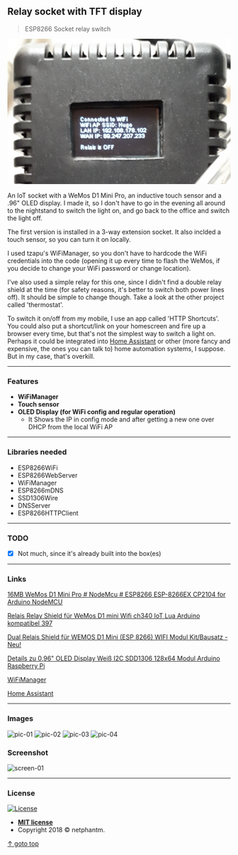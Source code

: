 ## Relay socket with TFT display
> ESP8266 Socket relay switch

![header](pics/header.png)

An IoT socket with a WeMos D1 Mini Pro, an inductive touch sensor and a .96" OLED display. I made it, so I don't have to go in the evening all around to the nightstand to switch the light on, and go back to the office and switch the light off.

The first version is installed in a 3-way extension socket. It also inclded a touch sensor, so you can turn it on locally.

I used tzapu's WiFiManager, so you don't have to hardcode the WiFi credentials into the code (opening it up every time to flash the WeMos, if you decide to change your WiFi password or change location).

I've also used a simple relay for this one, since I didn't find a double relay shield at the time (for safety reasons, it's better to switch both power lines off). It should be simple to change though. Take a look at the other project called 'thermostat'.

To switch it on/off from my mobile, I use an app called 'HTTP Shortcuts'. You could also put a shortcut/link on your homescreen and fire up a browser every time, but that's not the simplest way to switch a light on. Perhaps it could be integrated into [Home Assistant](https://hass.io/) or other (more fancy and expensive, the ones you can talk to) home automation systems, I suppose. But in my case, that's overkill.

---

### Features
- **WiFiManager**
- **Touch sensor**
- **OLED Display (for WiFi config and regular operation)**
    - It Shows the IP in config mode and after getting a new one over DHCP from the local WiFi AP

---

### Libraries needed

- ESP8266WiFi
- ESP8266WebServer
- WiFiManager
- ESP8266mDNS
- SSD1306Wire
- DNSServer
- ESP8266HTTPClient

---

### TODO
- [x] Not much, since it's already built into the box(es)

---

### Links

[16MB WeMos D1 Mini Pro # NodeMcu # ESP8266 ESP-8266EX CP2104 for Arduino NodeMCU](https://www.ebay.de/itm/16MB-WeMos-D1-Mini-Pro-NodeMcu-ESP8266-ESP-8266EX-CP2104-for-Arduino-NodeMCU/272405937539?ssPageName=STRK%3AMEBIDX%3AIT&_trksid=p2057872.m2749.l2649)

[Relais Relay Shield für WeMos D1 mini Wifi ch340 IoT Lua Arduino kompatibel 397](https://www.ebay.de/itm/Relais-Relay-Shield-f%C3%BCr-WeMos-D1-mini-Wifi-ch340-IoT-Lua-Arduino-kompatibel-397/272273602704?ssPageName=STRK%3AMEBIDX%3AIT&_trksid=p2057872.m2749.l2649)

[Dual Relais Shield für WEMOS D1 Mini (ESP 8266) WIFI Modul Kit/Bausatz -Neu!](https://www.ebay.de/itm/Dual-Relais-Shield-fur-WEMOS-D1-Mini-ESP-8266-WIFI-Modul-Kit-Bausatz-Neu/143054227109?_trkparms=aid%3D333200%26algo%3DCOMP.MBE%26ao%3D1%26asc%3D20140107084234%26meid%3Df7ec875706584a5497b0bdaa8d4e8cbc%26pid%3D100011%26rk%3D3%26rkt%3D12%26sd%3D143021212740%26itm%3D143054227109&_trksid=p2047675.c100011.m1850)

[ Details zu  0,96" OLED Display Weiß I2C SDD1306 128x64 Modul Arduino Raspberry Pi](https://www.ebay.de/itm/0-96-OLED-Display-Wei%C3%9F-I2C-SDD1306-128x64-Modul-Arduino-Raspberry-Pi/162465864403?ssPageName=STRK%3AMEBIDX%3AIT&_trksid=p2057872.m2749.l2649)

[WiFiManager](https://github.com/tzapu/WiFiManager)

[Home Assistant](https://hass.io/)

---

### Images

<img src="https://github.com/netphantm/Arduino/raw/master/thermostat/pics/pic-01.png" alt="pic-01" width="440px"> <img src="https://github.com/netphantm/Arduino/raw/master/thermostat/pics/pic-02.png" alt="pic-02" width="440px">
<img src="https://github.com/netphantm/Arduino/raw/master/thermostat/pics/pic-03.png" alt="pic-03" width="440px"> <img src="https://github.com/netphantm/Arduino/raw/master/thermostat/pics/pic-04.png" alt="pic-04" width="440px">

### Screenshot

<img src="https://github.com/netphantm/Arduino/raw/master/thermostat/pics/screen-01.png" alt="screen-01">

---

### License

[![License](http://img.shields.io/:license-mit-blue.svg?style=flat-square)](http://badges.mit-license.org)

- **[MIT license](http://opensource.org/licenses/mit-license.php)**
- Copyright 2018 © netphantm.

[↑ goto top](#DS18B20-thermostat)

